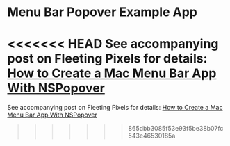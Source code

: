# Menu Bar Popover Example App

<<<<<<< HEAD
See accompanying post on Fleeting Pixels for details: [How to Create a Mac Menu Bar App With NSPopover](https://fleetingpixels.com/blog/2020/6/15/how-to-create-a-mac-menu-bar-app-with-nspopover)
=======
See accompanying post on Fleeting Pixels for details: [How to Create a Mac Menu Bar App With NSPopover](https://fleetingpixels.com/blog/2020/6/15/how-to-create-a-mac-menu-bar-app-with-nspopover)
>>>>>>> 865dbb3085f53e93f5be38b07fc543e46530185a
